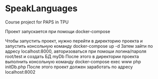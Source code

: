 # SpeakLanguages
Course project for PAPS in TPU

Проект запускается при помощи docker-compose

Чтобы запустить проект, нужно перейти в директорию проекта и запустить консольную команду docker-compose up -d
Затем зайти по адресу localhost:8000, авторизоваться при помоши логина/пароля root/test и создать БД myDb
После этого в директории проекта выполнить консольную команду docker-compose exec www php initDb.php
После этого проект должен заработать по адресу localhost:8002

